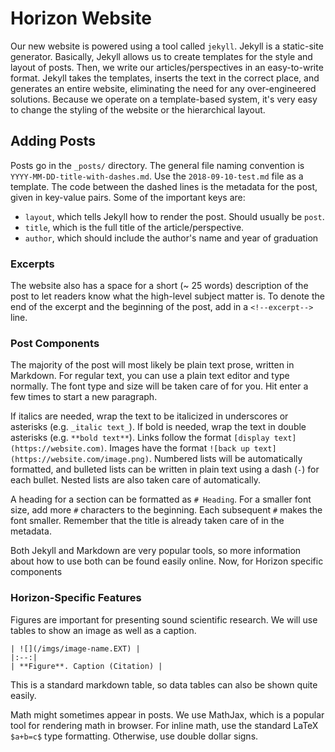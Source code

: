 # Horizon Website

Our new website is powered using a tool called `jekyll`. Jekyll is a static-site generator. Basically, Jekyll allows us to create templates for the style and layout of posts. Then, we write our articles/perspectives in an easy-to-write format. Jekyll takes the templates, inserts the text in the correct place, and generates an entire website, eliminating the need for any over-engineered solutions. Because we operate on a template-based system, it's very easy to change the styling of the website or the hierarchical layout. 

## Adding Posts

Posts go in the `_posts/` directory. The general file naming convention is `YYYY-MM-DD-title-with-dashes.md`. Use the `2018-09-10-test.md` file as a template. The code between the dashed lines is the metadata for the post, given in key-value pairs. Some of the important keys are:

- `layout`, which tells Jekyll how to render the post. Should usually be `post`.
- `title`, which is the full title of the article/perspective. 
- `author`, which should include the author's name and year of graduation

### Excerpts

The website also has a space for a short (~ 25 words) description of the post to let readers know what the high-level subject matter is. To denote the end of the excerpt and the beginning of the post, add in a `<!--excerpt-->` line.

### Post Components

The majority of the post will most likely be plain text prose, written in Markdown. For regular text, you can use a plain text editor and type normally. The font type and size will be taken care of for you. Hit enter a few times to start a new paragraph.

If italics are needed, wrap the text to be italicized in underscores or asterisks (e.g. `_italic text_`). If bold is needed, wrap the text in double asterisks (e.g. `**bold text**`). Links follow the format `[display text](https://website.com)`. Images have the format `![back up text](https://website.com/image.png)`. Numbered lists will be automatically formatted, and bulleted lists can be written in plain text using a dash (`-`) for each bullet. Nested lists are also taken care of automatically.

A heading for a section can be formatted as `# Heading`. For a smaller font size, add more `#` characters to the beginning. Each subsequent `#` makes the font smaller. Remember that the title is already taken care of in the metadata.

Both Jekyll and Markdown are very popular tools, so more information about how to use both can be found easily online. Now, for Horizon specific components

### Horizon-Specific Features

Figures are important for presenting sound scientific research. We will use tables to show an image as well as a caption. 

```
| ![](/imgs/image-name.EXT) | 
|:--:| 
| **Figure**. Caption (Citation) |
```

This is a standard markdown table, so data tables can also be shown quite easily.

Math might sometimes appear in posts. We use MathJax, which is a popular tool for rendering math in browser. For inline math, use the standard LaTeX `$a+b=c$` type formatting. Otherwise, use double dollar signs. 